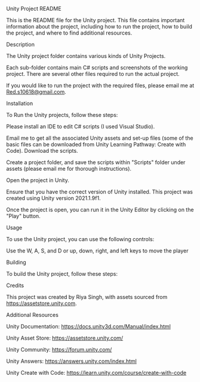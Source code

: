 Unity Project README

This is the README file for the Unity project. This file contains important information about the project, including how to run the project, how to build the project, and where to find additional resources.

Description

The Unity project folder contains various kinds of Unity Projects.

Each sub-folder contains main C# scripts and screenshots of the working project. There are several other files required to run the actual project.

If you would like to run the project with the required files, please email me at Red.s10618@gmail.com.



Installation

To Run the Unity projects, follow these steps:


Please install an IDE to edit C# scripts (I used Visual Studio).

Email me to get all the associated Unity assets and set-up files (some of the basic files can be downloaded from Unity Learning Pathway: Create with Code).
Download the scripts.

Create a project folder, and save the scripts within "Scripts" folder under assets (please email me for thorough instructions).

Open the project in Unity.

Ensure that you have the correct version of Unity installed. This project was created using Unity version 2021.1.9f1.

Once the project is open, you can run it in the Unity Editor by clicking on the "Play" button.


Usage

To use the Unity project, you can use the following controls:


Use the W, A, S, and D or up, down, right, and left keys to move the player


Building

To build the Unity project, follow these steps:


Credits

This project was created by Riya Singh, with assets sourced from https://assetstore.unity.com.


Additional Resources

Unity Documentation: https://docs.unity3d.com/Manual/index.html

Unity Asset Store: https://assetstore.unity.com/

Unity Community: https://forum.unity.com/

Unity Answers: https://answers.unity.com/index.html

Unity Create with Code: https://learn.unity.com/course/create-with-code
